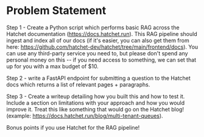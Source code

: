 # Problem Statement 

Step 1 - Create a Python script which performs basic RAG across the Hatchet documentation (https://docs.hatchet.run). This RAG pipeline should ingest and index all of our docs (if it's easier, you can also get them from here: https://github.com/hatchet-dev/hatchet/tree/main/frontend/docs). You can use any third-party service you need to, but please don't spend any personal money on this -- if you need access to something, we can set that up for you with a max budget of $10. 

Step 2 - write a FastAPI endpoint for submitting a question to the Hatchet docs which returns a list of relevant pages + paragraphs.

Step 3 - Create a writeup detailing how you built this and how to test it. Include a section on limitations with your approach and how you would improve it. Treat this like something that would go on the Hatchet blog! (example: https://docs.hatchet.run/blog/multi-tenant-queues). 

Bonus points if you use Hatchet for the RAG pipeline!